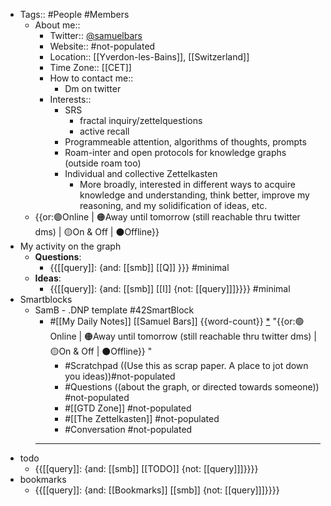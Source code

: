 - Tags:: #People #Members
    - About me::
        - Twitter:: [@samuelbars](https://twitter.com/samuelbars)
        - Website:: #not-populated 
        - Location:: [[Yverdon-les-Bains]], [[Switzerland]]
        - Time Zone:: [[CET]]
        - How to contact me::
            - Dm on twitter
        - Interests::
            - SRS
                - fractal inquiry/zettelquestions
                - active recall
            - Programmeable attention, algorithms of thoughts, prompts
            - Roam-inter and open protocols for knowledge graphs (outside roam too)
            - Individual and collective Zettelkasten
                - More broadly, interested in different ways to acquire knowledge and understanding, think better, improve my reasoning, and my solidification of ideas, etc.
    - {{or:🟢Online | 🟠Away until tomorrow (still reachable thru twitter dms) | 🟡On & Off | ⚫️Offline}} 
- My activity on the graph
    - **Questions**:
        - {{[[query]]: {and: [[smb]] [[Q]] }}} #minimal
    - **Ideas**:
        - {{[[query]]: {and: [[smb]] [[I]] {not: [[query]]]}}}} #minimal
- Smartblocks
    - SamB - .DNP template #42SmartBlock
        - #[[My Daily Notes]] [[Samuel Bars]] {{word-count}} [*]([[smb]]) "{{or:🟢Online | 🟠Away until tomorrow (still reachable thru twitter dms) | 🟡On & Off | ⚫️Offline}} "
            - #Scratchpad ((Use this as scrap paper. A place to jot down you ideas))#not-populated
            - #Questions ((about the graph, or directed towards someone)) #not-populated
            - #[[GTD Zone]] #not-populated
            - #[[The Zettelkasten]] #not-populated
            - #Conversation #not-populated
        - ---
- todo
    - {{[[query]]: {and: [[smb]] [[TODO]] {not: [[query]]]}}}}
- bookmarks
    - {{[[query]]: {and: [[Bookmarks]] [[smb]] {not: [[query]]]}}}}
